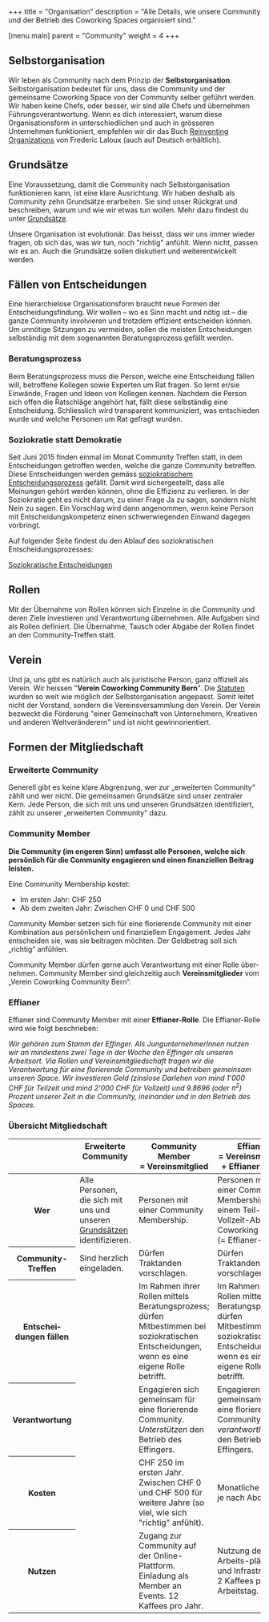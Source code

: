 +++
title = "Organisation"
description = "Alle Details, wie unsere Community und der Betrieb des Coworking Spaces organisiert sind."

[menu.main]
  parent = "Community"
  weight = 4
+++


## Selbstorganisation

Wir leben als Community nach dem Prinzip der **Selbstorganisation**. Selbstorganisation bedeutet für uns, dass die Community und der gemeinsame Coworking Space von der Community selber geführt werden. Wir haben keine Chefs, oder besser, wir sind alle Chefs und übernehmen Führungsverantwortung. Wenn es dich interessiert, warum diese Organisationsform in unterschiedlichen und auch in grösseren Unternehmen funktioniert, empfehlen wir dir das Buch [Reinventing Organizations](http://www.reinventingorganizations.com/) von Frederic Laloux (auch auf Deutsch erhältlich).


## Grundsätze

Eine Voraussetzung, damit die Community nach Selbstorganisation funktionieren kann, ist eine klare Ausrichtung. Wir haben deshalb als Community zehn Grundsätze erarbeiten. Sie sind unser Rückgrat und beschreiben, warum und wie wir etwas tun wollen. Mehr dazu findest du unter [Grundsätze](/grundsaetze/).

Unsere Organisation ist evolutionär. Das heisst, dass wir uns immer wieder fragen, ob sich das, was wir tun, noch "richtig" anfühlt. Wenn nicht, passen wir es an. Auch die Grundsätze sollen diskutiert und weiterentwickelt werden.


## Fällen von Entscheidungen

Eine hierarchielose Organisationsform braucht neue Formen der Entscheidungsfindung. Wir wollen – wo es Sinn macht und nötig ist – die ganze Community involvieren und trotzdem effizient entscheiden können. Um unnötige Sitzungen zu vermeiden, sollen die meisten Entscheidungen selbständig mit dem sogenannten Beratungsprozess gefällt werden.


### Beratungsprozess

Beim Beratungsprozess muss die Person, welche eine Entscheidung fällen will, betroffene Kollegen sowie Experten um Rat fragen. So lernt er/sie Einwände, Fragen und Ideen von Kollegen kennen. Nachdem die Person sich offen die Ratschläge angehört hat, fällt diese selbständig eine Entscheidung. Schliesslich wird transparent kommuniziert, was entschieden wurde und welche Personen um Rat gefragt wurden.


### Soziokratie statt Demokratie

Seit Juni 2015 finden einmal im Monat Community Treffen statt, in dem Entscheidungen getroffen werden, welche die ganze Community betreffen. Diese Entscheidungen werden gemäss [soziokratischem Entscheidungsprozess](/organisation/soziokratie/) gefällt. Damit wird sichergestellt, dass alle Meinungen gehört werden können, ohne die Effizienz zu verlieren. In der Soziokratie geht es nicht darum, zu einer Frage Ja zu sagen, sondern nicht Nein zu sagen. Ein Vorschlag wird dann angenommen, wenn keine Person mit Entscheidungskompetenz einen schwerwiegenden Einwand dagegen vorbringt.

Auf folgender Seite findest du den Ablauf des soziokratischen Entscheidungsprozesses:

<a href="/organisation/soziokratie/" class="btn btn-mod btn-border btn-medium btn-round">Soziokratische Entscheidungen</a>

## Rollen

Mit der Übernahme von Rollen können sich Einzelne in die Community und deren Ziele investieren und Verantwortung übernehmen. Alle Aufgaben sind als Rollen definiert. Die Übernahme, Tausch oder Abgabe der Rollen findet an den Community-Treffen statt.


## Verein

Und ja, uns gibt es natürlich auch als juristische Person, ganz offiziell als Verein. Wir heissen "**Verein Coworking Community Bern**". Die [Statuten](statuten-coworking-community-bern.pdf) wurden so weit wie möglich der Selbstorganisation angepasst. Somit leitet nicht der Vorstand, sondern die Vereinsversammlung den Verein. Der Verein bezweckt die Förderung "einer Gemeinschaft von Unternehmern, Kreativen und anderen Weltveränderern" und ist nicht gewinnorientiert.


## Formen der Mitgliedschaft

### Erweiterte Community

Generell gibt es keine klare Abgrenzung, wer zur „erweiterten Community“ zählt und wer nicht. Die gemeinsamen Grundsätze sind unser zentraler Kern. Jede Person, die sich mit uns und unseren Grundsätzen identifiziert, zählt zu unserer „erweiterten Community“ dazu.


### Community Member

**Die Community (im engeren Sinn) umfasst alle Personen, welche sich persönlich für die Community engagieren und einen finanziellen Beitrag leisten.**

Eine Community Membership kostet:

* Im ersten Jahr: CHF 250
* Ab dem zweiten Jahr: Zwischen CHF 0 und CHF 500

Community Member setzen sich für eine florierende Community mit einer Kombination aus persönlichem und finanziellem Engagement. Jedes Jahr entscheiden sie, was sie beitragen möchten. Der Geldbetrag soll sich „richtig“ anfühlen.

Community Member dürfen gerne auch Verantwortung mit einer Rolle über-nehmen. Community Member sind gleichzeitig auch **Vereinsmitglieder** vom „Verein Coworking Community Bern“.


### Effianer

Effianer sind Community Member mit einer **Effianer-Rolle**. Die Effianer-Rolle wird wie folgt beschrieben:

*Wir gehören zum Stamm der Effinger. Als JungunternehmerInnen nutzen wir an mindestens zwei Tage in der Woche den Effinger als unseren Arbeitsort. Via Rollen und Vereinsmitgliedschaft tragen wir die Verantwortung für eine florierende Community und betreiben gemeinsam unseren Space. Wir investieren Geld (zinslose Darlehen von mind 1'000 CHF für Teilzeit und mind 2'000 CHF für Vollzeit) und 9.8696 (oder π<sup>2</sup>) Prozent unserer Zeit in die Community, ineinander und in den Betrieb des Spaces.*


### Übersicht Mitgliedschaft

<div class="table-responsive">
  <table class="table table-bordered table-striped">
    <thead>
      <tr>
        <th></th>
        <th style="vertical-align:top">Erweiterte Community</th>
        <th style="vertical-align:top">Community Member<br>=&nbsp;Vereinsmitglied</th>
        <th style="vertical-align:top">Effianer<br>=&nbsp;Vereinsmitglied<br>+&nbsp;Effianer-Rolle</th>
      </tr>
    </thead>
    <tbody>
      <tr>
        <th scope="row">Wer</th>
        <td>Alle Personen, die sich mit uns und unseren <a href="/grundsaetze/">Grundsätzen</a> identifizieren.</td>
        <td>Personen mit einer Community Membership.</td>
        <td>Personen mit einer Community Membership und einem Teil- oder Vollzeit-Abo im Coworking Space (= Effianer-Rolle).</td>
      </tr>
      <tr>
        <th scope="row">Community-Treffen</th>
        <td>Sind herzlich eingeladen.</td>
        <td>Dürfen Traktanden vorschlagen.</td>
        <td>Dürfen Traktanden vorschlagen.</td>
      </tr>
      <tr>
        <th scope="row">Entschei&shy;dungen fällen</th>
        <td></td>
        <td>Im Rahmen ihrer Rollen mittels Beratungsprozess; dürfen Mitbestimmen bei soziokratischen Entscheidungen, wenn es eine eigene Rolle betrifft.</td>
        <td>Im Rahmen ihrer Rollen mittels Beratungsprozess; dürfen Mitbestimmen bei soziokratischen Entscheidungen, wenn es eine eigene Rolle betrifft.</td>
      </tr>
      <tr>
        <th scope="row">Verantwortung</th>
        <td></td>
        <td>Engagieren sich gemeinsam für eine florierende Community. <em>Unterstützen</em> den Betrieb des Effingers.</td>
        <td>Engagieren sich gemeinsam für eine florierende Community. Sind <em>verantwortlich</em> für den Betrieb des Effingers.</td>
      </tr>
      <tr>
        <th scope="row">Kosten</th>
        <td></td>
        <td>CHF 250 im ersten Jahr. Zwischen CHF 0 und CHF 500 für weitere Jahre (so viel, wie sich "richtig" anfühlt).
</td>
        <td>Monatliche Kosten je nach Abo.</td>
      </tr>
      <tr>
        <th scope="row">Nutzen</th>
        <td></td>
        <td>Zugang zur Community auf der Online-Plattform. Einladung als Member an Events. 12 Kaffees pro Jahr.
</td>
        <td>Nutzung der Arbeits-plätze und Infrastruktur. 2 Kaffees pro Arbeitstag.
</td>
      </tr>
    </tbody>
  </table>
</div>
